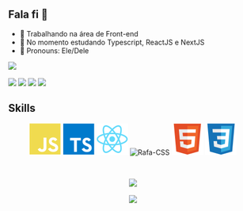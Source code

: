 ## Fala fi 👋

- 🔭 Trabalhando na área de Front-end
- 🌱 No momento estudando Typescript, ReactJS e NextJS
- 👤 Pronouns: Ele/Dele

![](https://github-profile-summary-cards.vercel.app/api/cards/profile-details?username=caiocastrofrs&theme=gruvbox)

![](https://github-profile-summary-cards.vercel.app/api/cards/stats?username=caiocastrofrs&theme=gruvbox) 
![](https://github-profile-summary-cards.vercel.app/api/cards/productive-time?username=caiocastrofrs&theme=gruvbox)
![](http://github-profile-summary-cards.vercel.app/api/cards/most-commit-language?username=caiocastrofrs&theme=gruvbox)
![](http://github-profile-summary-cards.vercel.app/api/cards/repos-per-language?username=caiocastrofrs&theme=gruvbox)

## Skills

<p align=center>
  <img alt="Rafa-Js" width="64" src="https://raw.githubusercontent.com/devicons/devicon/master/icons/javascript/javascript-plain.svg">
  <img alt="Rafa-Ts" width="64" src="https://raw.githubusercontent.com/devicons/devicon/master/icons/typescript/typescript-plain.svg">
  <img alt="Rafa-React" width="64" src="https://raw.githubusercontent.com/devicons/devicon/master/icons/react/react-original.svg">
  <img alt="Rafa-CSS" width="64" src="https://cdn.jsdelivr.net/gh/devicons/devicon/icons/nextjs/nextjs-original.svg">
  <img alt="Rafa-HTML" width="64" src="https://raw.githubusercontent.com/devicons/devicon/master/icons/html5/html5-original.svg">
  <img alt="Rafa-CSS" width="64" src="https://raw.githubusercontent.com/devicons/devicon/master/icons/css3/css3-original.svg">
</p>
&nbsp;
<p align=center>
<img src="https://media.giphy.com/media/RbDKaczqWovIugyJmW/giphy.gif" width=512px />
</p>

<div align=center> 
  <a href="https://www.linkedin.com/in/caiocastrofrs" target="_blank"><img src="https://img.shields.io/badge/LinkedIn-0077B5?style=for-the-badge&logo=linkedin&logoColor=white" target="_blank"></a>
</div>
